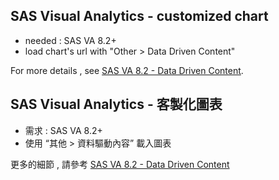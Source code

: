 ## **SAS Visual Analytics - customized chart**

- needed : SAS VA 8.2+
- load chart's url with "Other > Data Driven Content"

For more details , see [SAS VA 8.2 - Data Driven Content](https://).


## **SAS Visual Analytics - 客製化圖表**

- 需求 : SAS VA 8.2+
- 使用 “其他 > 資料驅動內容” 載入圖表

更多的細節 , 請參考 [SAS VA 8.2 - Data Driven Content](https://)

